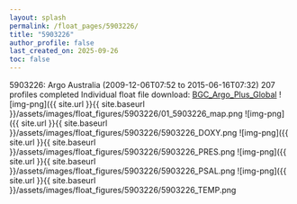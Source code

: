 ```yaml
---
layout: splash
permalink: /float_pages/5903226/
title: "5903226"
author_profile: false
last_created_on: 2025-09-26
toc: false
---
```

 
5903226: Argo Australia (2009-12-06T07:52 to 2015-06-16T07:32)
207 profiles completed
Individual float file download: [BGC_Argo_Plus_Global](https://ftp.soest.hawaii.edu/bgc_argo_plus/Individual_Floats/outliers_removed/5903226_Sprof_processed.nc)
![img-png]({{ site.url }}{{ site.baseurl }}/assets/images/float_figures/5903226/01_5903226_map.png
![img-png]({{ site.url }}{{ site.baseurl }}/assets/images/float_figures/5903226/5903226_DOXY.png
![img-png]({{ site.url }}{{ site.baseurl }}/assets/images/float_figures/5903226/5903226_PRES.png
![img-png]({{ site.url }}{{ site.baseurl }}/assets/images/float_figures/5903226/5903226_PSAL.png
![img-png]({{ site.url }}{{ site.baseurl }}/assets/images/float_figures/5903226/5903226_TEMP.png
